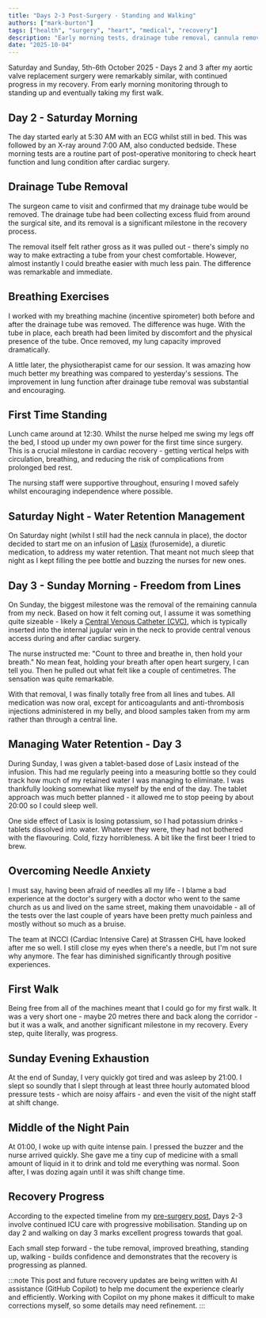 ```yaml
---
title: "Days 2-3 Post-Surgery - Standing and Walking"
authors: ["mark-burton"]
tags: ["health", "surgery", "heart", "medical", "recovery"]
description: "Early morning tests, drainage tube removal, cannula removal, and my first walk."
date: "2025-10-04"
---
```


Saturday and Sunday, 5th-6th October 2025 - Days 2 and 3 after my aortic valve replacement surgery were remarkably similar, with continued progress in my recovery. From early morning monitoring through to standing up and eventually taking my first walk.

<!--truncate-->

## Day 2 - Saturday Morning

The day started early at 5:30 AM with an ECG whilst still in bed. This was followed by an X-ray around 7:00 AM, also conducted bedside. These morning tests are a routine part of post-operative monitoring to check heart function and lung condition after cardiac surgery.

## Drainage Tube Removal

The surgeon came to visit and confirmed that my drainage tube would be removed. The drainage tube had been collecting excess fluid from around the surgical site, and its removal is a significant milestone in the recovery process.

The removal itself felt rather gross as it was pulled out - there's simply no way to make extracting a tube from your chest comfortable. However, almost instantly I could breathe easier with much less pain. The difference was remarkable and immediate.

## Breathing Exercises

I worked with my breathing machine (incentive spirometer) both before and after the drainage tube was removed. The difference was huge. With the tube in place, each breath had been limited by discomfort and the physical presence of the tube. Once removed, my lung capacity improved dramatically.

A little later, the physiotherapist came for our session. It was amazing how much better my breathing was compared to yesterday's sessions. The improvement in lung function after drainage tube removal was substantial and encouraging.

## First Time Standing

Lunch came around at 12:30. Whilst the nurse helped me swing my legs off the bed, I stood up under my own power for the first time since surgery. This is a crucial milestone in cardiac recovery - getting vertical helps with circulation, breathing, and reducing the risk of complications from prolonged bed rest.

The nursing staff were supportive throughout, ensuring I moved safely whilst encouraging independence where possible.

## Saturday Night - Water Retention Management

On Saturday night (whilst I still had the neck cannula in place), the doctor decided to start me on an infusion of [Lasix](https://en.wikipedia.org/wiki/Furosemide) (furosemide), a diuretic medication, to address my water retention. That meant not much sleep that night as I kept filling the pee bottle and buzzing the nurses for new ones.

## Day 3 - Sunday Morning - Freedom from Lines

On Sunday, the biggest milestone was the removal of the remaining cannula from my neck. Based on how it felt coming out, I assume it was something quite sizeable - likely a [Central Venous Catheter (CVC)](https://en.wikipedia.org/wiki/Central_venous_catheter), which is typically inserted into the internal jugular vein in the neck to provide central venous access during and after cardiac surgery.

The nurse instructed me: "Count to three and breathe in, then hold your breath." No mean feat, holding your breath after open heart surgery, I can tell you. Then he pulled out what felt like a couple of centimetres. The sensation was quite remarkable.

With that removal, I was finally totally free from all lines and tubes. All medication was now oral, except for anticoagulants and anti-thrombosis injections administered in my belly, and blood samples taken from my arm rather than through a central line.

## Managing Water Retention - Day 3

During Sunday, I was given a tablet-based dose of Lasix instead of the infusion. This had me regularly peeing into a measuring bottle so they could track how much of my retained water I was managing to eliminate. I was thankfully looking somewhat like myself by the end of the day. The tablet approach was much better planned - it allowed me to stop peeing by about 20:00 so I could sleep well.

One side effect of Lasix is losing potassium, so I had potassium drinks - tablets dissolved into water. Whatever they were, they had not bothered with the flavouring. Cold, fizzy horribleness. A bit like the first beer I tried to brew.

## Overcoming Needle Anxiety

I must say, having been afraid of needles all my life - I blame a bad experience at the doctor's surgery with a doctor who went to the same church as us and lived on the same street, making them unavoidable - all of the tests over the last couple of years have been pretty much painless and mostly without so much as a bruise.

The team at INCCI (Cardiac Intensive Care) at Strassen CHL have looked after me so well. I still close my eyes when there's a needle, but I'm not sure why anymore. The fear has diminished significantly through positive experiences.

## First Walk

Being free from all of the machines meant that I could go for my first walk. It was a very short one - maybe 20 metres there and back along the corridor - but it was a walk, and another significant milestone in my recovery. Every step, quite literally, was progress.

## Sunday Evening Exhaustion

At the end of Sunday, I very quickly got tired and was asleep by 21:00. I slept so soundly that I slept through at least three hourly automated blood pressure tests - which are noisy affairs - and even the visit of the night staff at shift change.

## Middle of the Night Pain

At 01:00, I woke up with quite intense pain. I pressed the buzzer and the nurse arrived quickly. She gave me a tiny cup of medicine with a small amount of liquid in it to drink and told me everything was normal. Soon after, I was dozing again until it was shift change time.

## Recovery Progress

According to the expected timeline from my [pre-surgery post](/blog/2025-09-30-preparation-and-hospital-admission-day), Days 2-3 involve continued ICU care with progressive mobilisation. Standing up on day 2 and walking on day 3 marks excellent progress towards that goal.

Each small step forward - the tube removal, improved breathing, standing up, walking - builds confidence and demonstrates that the recovery is progressing as planned.

:::note
This post and future recovery updates are being written with AI assistance (GitHub Copilot) to help me document the experience clearly and efficiently. Working with Copilot on my phone makes it difficult to make corrections myself, so some details may need refinement.
:::
